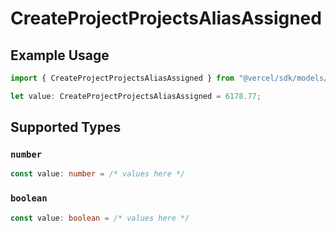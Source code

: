 # CreateProjectProjectsAliasAssigned

## Example Usage

```typescript
import { CreateProjectProjectsAliasAssigned } from "@vercel/sdk/models/operations/createproject.js";

let value: CreateProjectProjectsAliasAssigned = 6178.77;
```

## Supported Types

### `number`

```typescript
const value: number = /* values here */
```

### `boolean`

```typescript
const value: boolean = /* values here */
```

